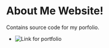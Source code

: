 #  About Me Website!

Contains source code for my porfolio.

* ![Link for portfolio](https://aditya-167.github.io/Portfolio/)
